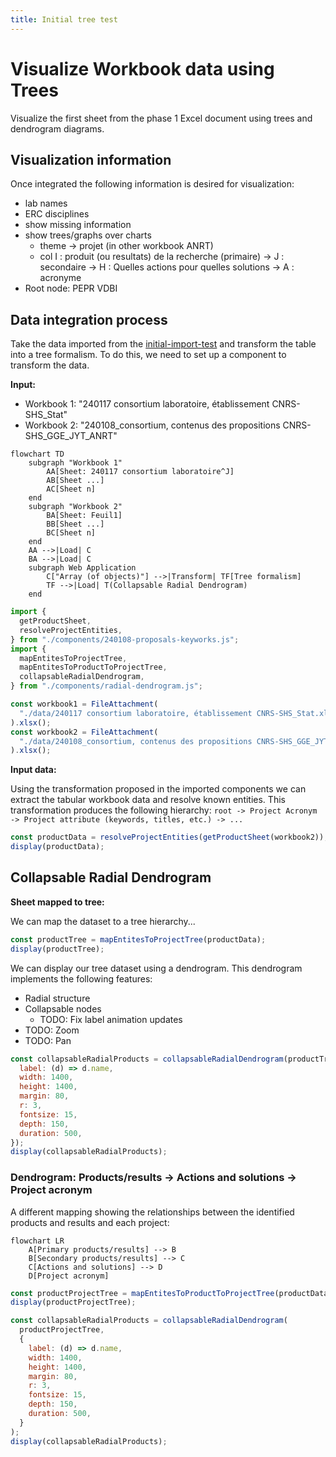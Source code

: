 ```yaml
---
title: Initial tree test
---
```


# Visualize Workbook data using Trees

Visualize the first sheet from the phase 1 Excel document using trees and dendrogram diagrams.


## Visualization information

Once integrated the following information is desired for visualization:

- lab names
- ERC disciplines
- show missing information
- show trees/graphs over charts
  - theme → projet (in other workbook ANRT)
  - col I : produit (ou resultats) de la recherche (primaire) → J : secondaire → H : Quelles actions pour quelles solutions → A : acronyme
- Root node: PEPR VDBI

## Data integration process

Take the data imported from the [initial-import-test](./initial-import-test) and transform the table into a tree formalism.
To do this, we need to set up a component to transform the data.

**Input:**

- Workbook 1: "240117 consortium laboratoire, établissement CNRS-SHS_Stat"
- Workbook 2: "240108_consortium, contenus des propositions CNRS-SHS_GGE_JYT_ANRT"

```mermaid
flowchart TD
    subgraph "Workbook 1"
        AA[Sheet: 240117 consortium laboratoire^J]
        AB[Sheet ...]
        AC[Sheet n]
    end
    subgraph "Workbook 2"
        BA[Sheet: Feuil1]
        BB[Sheet ...]
        BC[Sheet n]
    end
    AA -->|Load| C
    BA -->|Load| C
    subgraph Web Application
        C["Array (of objects)"] -->|Transform| TF[Tree formalism]
        TF -->|Load| T(Collapsable Radial Dendrogram)
    end
```

```js echo
import {
  getProductSheet,
  resolveProjectEntities,
} from "./components/240108-proposals-keyworks.js";
import {
  mapEntitesToProjectTree,
  mapEntitesToProductToProjectTree,
  collapsableRadialDendrogram,
} from "./components/radial-dendrogram.js";

const workbook1 = FileAttachment(
  "./data/240117 consortium laboratoire, établissement CNRS-SHS_Stat.xlsx"
).xlsx();
const workbook2 = FileAttachment(
  "./data/240108_consortium, contenus des propositions CNRS-SHS_GGE_JYT_ANRT.xlsx"
).xlsx();
```

**Input data:**

Using the transformation proposed in the imported components we can extract the tabular workbook data and resolve known entities.
This transformation produces the following hierarchy: `root -> Project Acronym -> Project attribute (keywords, titles, etc.) -> ...`

```js echo
const productData = resolveProjectEntities(getProductSheet(workbook2));
display(productData);
```

## Collapsable Radial Dendrogram

**Sheet mapped to tree:**

We can map the dataset to a tree hierarchy...

```js echo
const productTree = mapEntitesToProjectTree(productData);
display(productTree);
```

We can display our tree dataset using a dendrogram. This dendrogram implements the following features:

- Radial structure
- Collapsable nodes
  - TODO: Fix label animation updates
- TODO: Zoom
- TODO: Pan

```js echo
const collapsableRadialProducts = collapsableRadialDendrogram(productTree, {
  label: (d) => d.name,
  width: 1400,
  height: 1400,
  margin: 80,
  r: 3,
  fontsize: 15,
  depth: 150,
  duration: 500,
});
display(collapsableRadialProducts);
```

### Dendrogram: Products/results → Actions and solutions → Project acronym

A different mapping showing the relationships between the identified products and results and each project:

```mermaid
flowchart LR
    A[Primary products/results] --> B
    B[Secondary products/results] --> C
    C[Actions and solutions] --> D
    D[Project acronym]
```

```js echo
const productProjectTree = mapEntitesToProductToProjectTree(productData);
display(productProjectTree);
```

```js echo
const collapsableRadialProducts = collapsableRadialDendrogram(
  productProjectTree,
  {
    label: (d) => d.name,
    width: 1400,
    height: 1400,
    margin: 80,
    r: 3,
    fontsize: 15,
    depth: 150,
    duration: 500,
  }
);
display(collapsableRadialProducts);
```

